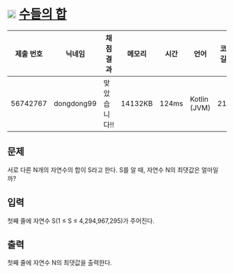 # <img width="20px"  src="https://d2gd6pc034wcta.cloudfront.net/tier/6.svg" class="solvedac-tier"> [수들의 합](https://www.acmicpc.net/problem/1789) 

| 제출 번호 | 닉네임 | 채점 결과 | 메모리 | 시간 | 언어 | 코드 길이 |
|---|---|---|---|---|---|---|
|56742767|dongdong99|맞았습니다!! |14132KB|124ms|Kotlin (JVM)|215B|

## 문제
<p>서로 다른 N개의 자연수의 합이 S라고 한다. S를 알 때, 자연수 N의 최댓값은 얼마일까?</p>

## 입력
<p>첫째 줄에 자연수 S(1 ≤ S ≤ 4,294,967,295)가 주어진다.</p>

## 출력
<p>첫째 줄에 자연수 N의 최댓값을 출력한다.</p>


